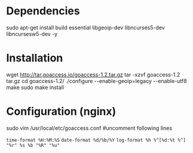 
# Dependencies

sudo apt-get install build essential libgeoip-dev libncurses5-dev libncursesw5-dev -y

# Installation

wget http://tar.goaccess.io/goaccess-1.2.tar.gz
tar -xzvf goaccess-1.2 tar.gz
cd goaccess-1.2/
./configure --enable-geoip=legacy --enable-utf8
make
sudo make install

# Configuration (nginx)

sudo vim /usr/local/etc/goaccess.conf   #uncomment following lines

`time-format %H:%M:%S`
`date-format %d/%b/%Y`
`log-format %h %^[%d:%t %^] "%r" %s %b "%R" "%u"`
